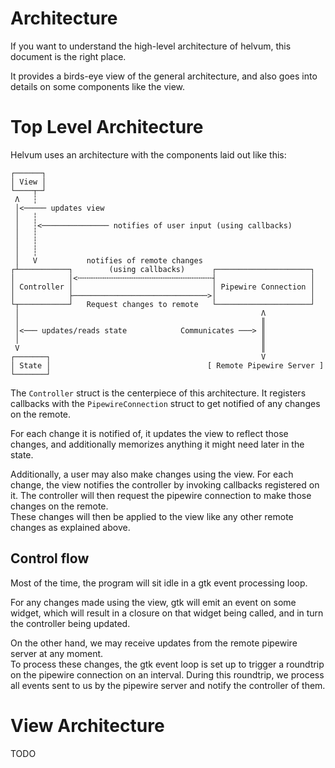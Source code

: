 # Architecture
If you want to understand the high-level architecture of helvum,
this document is the right place.

It provides a birds-eye view of the general architecture, and also goes into details on some
components like the view.

# Top Level Architecture
Helvum uses an architecture with the components laid out like this:

```
┌──────┐
│ View │
└────┬─┘
 Λ   ┆
 │<───── updates view
 │   ┆
 │   ┆<─────────────── notifies of user input (using callbacks)
 │   ┆
 │   ┆
 │   ┆
 │   V           notifies of remote changes
┌┴───────────┐        (using callbacks)      ┌─────────────────────┐
│            │<╌╌╌╌╌╌╌╌╌╌╌╌╌╌╌╌╌╌╌╌╌╌╌╌╌╌╌╌╌╌┤                     │
│ Controller │                               │ Pipewire Connection │
│            ├──────────────────────────────>│                     │
└┬───────────┘   Request changes to remote   └─────────────────────┘
 │                                                      Λ
 │                                                      ║
 │<─── updates/reads state            Communicates ───> ║
 │                                                      ║
 V                                                      ║
┌───────┐                                               V
│ State │                                   [ Remote Pipewire Server ]
└───────┘
```

The `Controller` struct is the centerpiece of this architecture.
It registers callbacks with the `PipewireConnection` struct to get notified of any changes
on the remote.

For each change it is notified of, it updates the view to reflect those changes, and additionally memorizes anything it might need later in the state.

Additionally, a user may also make changes using the view.
For each change, the view notifies the controller by invoking callbacks registered on it.
The controller will then request the pipewire connection to make those changes on the remote. \
These changes will then be applied to the view like any other remote changes as explained above.

## Control flow
Most of the time, the program will sit idle in a gtk event processing loop.

For any changes made using the view, gtk will emit an event on some widget, which will result in a closure on that widget being called, and in turn the controller being updated.

On the other hand, we may receive updates from the remote pipewire server at any moment. \
To process these changes, the gtk event loop is set up to trigger a roundtrip on the pipewire
connection on an interval. During this roundtrip, we process all events sent to us by the pipewire server and notify the controller of them.

# View Architecture
TODO